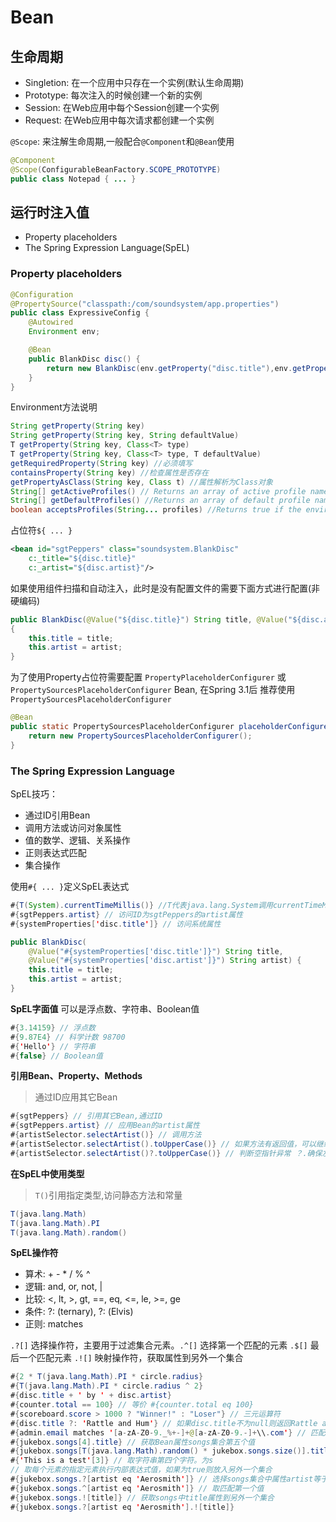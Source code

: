 # Bean

## 生命周期

- Singletion: 在一个应用中只存在一个实例(默认生命周期)
- Prototype: 每次注入的时候创建一个新的实例
- Session: 在Web应用中每个Session创建一个实例
- Request: 在Web应用中每次请求都创建一个实例

`@Scope`: 来注解生命周期,一般配合`@Component`和`@Bean`使用

```java
@Component
@Scope(ConfigurableBeanFactory.SCOPE_PROTOTYPE)
public class Notepad { ... }
```

## 运行时注入值

- Property placeholders
- The Spring Expression Language(SpEL)

### Property placeholders

```java
@Configuration
@PropertySource("classpath:/com/soundsystem/app.properties")
public class ExpressiveConfig {
    @Autowired
    Environment env;

    @Bean
    public BlankDisc disc() {
        return new BlankDisc(env.getProperty("disc.title"),env.getProperty("disc.artist"));
    }
}
```

Environment方法说明
```java
String getProperty(String key)
String getProperty(String key, String defaultValue)
T getProperty(String key, Class<T> type)
T getProperty(String key, Class<T> type, T defaultValue)
getRequiredProperty(String key) //必须填写
containsProperty(String key) //检查属性是否存在
getPropertyAsClass(String key, Class t) //属性解析为Class对象
String[] getActiveProfiles() // Returns an array of active profile names
String[] getDefaultProfiles() //Returns an array of default profile names
boolean acceptsProfiles(String... profiles) //Returns true if the environment supports the given profile(s)
```

占位符`${ ... }`
```xml
<bean id="sgtPeppers" class="soundsystem.BlankDisc" 
    c:_title="${disc.title}" 
    c:_artist="${disc.artist}"/>
```

如果使用组件扫描和自动注入，此时是没有配置文件的需要下面方式进行配置(非硬编码)
```java
public BlankDisc(@Value("${disc.title}") String title, @Value("${disc.artist}") String artist)
{
    this.title = title;
    this.artist = artist;
}
```

为了使用Property占位符需要配置
`PropertyPlaceholderConfigurer` 或 `PropertySourcesPlaceholderConfigurer` Bean, 在Spring 3.1后
推荐使用`PropertySourcesPlaceholderConfigurer`
```java
@Bean
public static PropertySourcesPlaceholderConfigurer placeholderConfigurer() {
    return new PropertySourcesPlaceholderConfigurer();
}
```

### The Spring Expression Language

SpEL技巧：
- 通过ID引用Bean
- 调用方法或访问对象属性
- 值的数学、逻辑、关系操作
- 正则表达式匹配
- 集合操作

使用`#{ ... }`定义SpEL表达式

```java
#{T(System).currentTimeMillis()} //T代表java.lang.System调用currentTimeMillis方法
#{sgtPeppers.artist} // 访问ID为sgtPeppers的artist属性
#{systemProperties['disc.title']} // 访问系统属性

public BlankDisc(
    @Value("#{systemProperties['disc.title']}") String title,
    @Value("#{systemProperties['disc.artist']}") String artist) {
    this.title = title;
    this.artist = artist;
}
```

**SpEL字面值**
可以是浮点数、字符串、Boolean值

```java
#{3.14159} // 浮点数
#{9.87E4} // 科学计数 98700
#{'Hello'} // 字符串
#{false} // Boolean值
```

**引用Bean、Property、Methods**

> 通过ID应用其它Bean

```java
#{sgtPeppers} // 引用其它Bean,通过ID
#{sgtPeppers.artist} // 应用Bean的artist属性
#{artistSelector.selectArtist()} // 调用方法
#{artistSelector.selectArtist().toUpperCase()} // 如果方法有返回值，可以继续调用返回值的方法
#{artistSelector.selectArtist()?.toUpperCase()} // 判断空指针异常 ？.确保左边表达式返回值非空
```

**在SpEL中使用类型**

>`T()`引用指定类型,访问静态方法和常量

```java
T(java.lang.Math)
T(java.lang.Math).PI
T(java.lang.Math).random()
```

**SpEL操作符**
- 算术: + - * / % ^
- 逻辑: and, or, not, |
- 比较: <, lt, >, gt, ==, eq, <=, le, >=, ge
- 条件: ?: (ternary), ?: (Elvis)
- 正则: matches

`.?[]` 选择操作符，主要用于过滤集合元素。`.^[]` 选择第一个匹配的元素 `.$[]` 最后一个匹配元素
`.![]` 映射操作符，获取属性到另外一个集合

```java
#{2 * T(java.lang.Math).PI * circle.radius}
#{T(java.lang.Math).PI * circle.radius ^ 2}
#{disc.title + ' by ' + disc.artist}
#{counter.total == 100} // 等价 #{counter.total eq 100}
#{scoreboard.score > 1000 ? "Winner!" : "Loser"} // 三元运算符
#{disc.title ?: 'Rattle and Hum'} // 如果disc.title不为null则返回Rattle and Hum
#{admin.email matches '[a-zA-Z0-9._%+-]+@[a-zA-Z0-9.-]+\\.com'} // 匹配E-mail
#{jukebox.songs[4].title} // 获取Bean属性songs集合第五个值
#{jukebox.songs[T(java.lang.Math).random() * jukebox.songs.size()].title} // 随机值
#{'This is a test'[3]} // 取字符串第四个字符。为s
// 取每个元素的指定元素执行内部表达式值，如果为true则放入另外一个集合
#{jukebox.songs.?[artist eq 'Aerosmith']} // 选择songs集合中属性artist等于Aerosmith的元素
#{jukebox.songs.^[artist eq 'Aerosmith']} // 取匹配第一个值
#{jukebox.songs.![title]} // 获取songs中title属性到另外一个集合
#{jukebox.songs.?[artist eq 'Aerosmith'].![title]}
```























